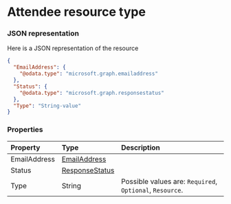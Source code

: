 # Attendee resource type



### JSON representation

Here is a JSON representation of the resource

<!-- {
  "blockType": "resource",
  "optionalProperties": [

  ],
  "@odata.type": "microsoft.graph.attendee"
}-->

```json
{
  "EmailAddress": {
    "@odata.type": "microsoft.graph.emailaddress"
  },
  "Status": {
    "@odata.type": "microsoft.graph.responsestatus"
  },
  "Type": "String-value"
}

```
### Properties
| Property	   | Type	|Description|
|:---------------|:--------|:----------|
|EmailAddress|[EmailAddress](emailaddress.md)||
|Status|[ResponseStatus](responsestatus.md)||
|Type|String| Possible values are: `Required`, `Optional`, `Resource`.|

<!-- uuid: e793f7db-4a76-49fc-8fde-a9f0d537cdd6
2015-10-21 09:21:57 UTC -->
<!-- {
  "type": "#page.annotation",
  "description": "Attendee resource",
  "keywords": "",
  "section": "documentation",
  "tocPath": ""
}-->